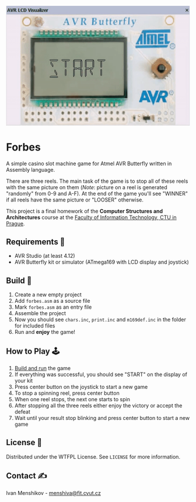 <p align="center">
  <a>
    <img src="img/preview.gif" alt="Preview">
  </a>
</p>

# Forbes

A simple casino slot machine game for Atmel AVR Butterfly written in Assembly language.

There are three reels. The main task of the game is to stop all of these reels with the same picture on them (_Note_: picture on a reel is generated "randomly" from 0-9 and A-F).
At the end of the game you'll see "WINNER" if all reels have the same picture or "LOOSER" otherwise.

This project is a final homework of the **Computer Structures and Architectures** course at the [Faculty of Information Technology, CTU in Prague](https://fit.cvut.cz/en).

## Requirements 🧬

* AVR Studio (at least 4.12)
* AVR Butterfly kit or simulator (ATmega169 with LCD display and joystick)

## Build 🚀

1) Create a new empty project
2) Add `forbes.asm` as a source file
3) Mark `forbes.asm` as an entry file
4) Assemble the project
5) Now you should see `chars.inc`, `print.inc` and `m169def.inc` in the folder for included files
6) Run and **enjoy** the game!

## How to Play 🕹️

1) [Build and run](#build-) the game
2) If everything was successful, you should see "START" on the display of your kit
3) Press center button on the joystick to start a new game
4) To stop a spinning reel, press center button
5) When one reel stops, the next one starts to spin
6) After stopping all the three reels either enjoy the victory or accept the defeat
7) Wait until your result stop blinking and press center button to start a new game

## License 📄

Distributed under the WTFPL License. See `LICENSE` for more information.

## Contact ✍

Ivan Menshikov - menshiva@fit.cvut.cz
